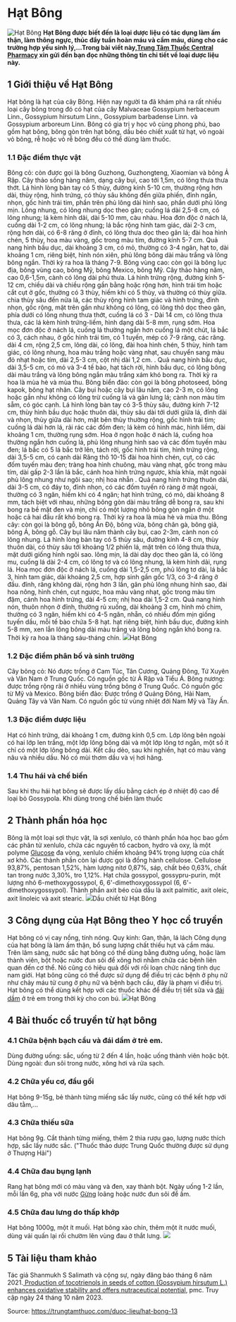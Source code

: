 # Hạt Bông

![Hạt Bông](https://trungtamthuoc.com/images/others/hat-bong-2-7680.jpg)
**Hạt Bông được biết đến là loại dược liệu có tác dụng làm ấm thận, làm thông ngực, thúc đẩy tuần hoàn máu và cầm máu, dùng cho các trường hợp yếu sinh lý,...Trong bài viết này,[Trung Tâm Thuốc Central Pharmacy](https://trungtamthuoc.com/ "Trung Tâm Thuốc Central Pharmacy") xin gửi đến bạn đọc những thông tin chi tiết về loại dược liệu này.**
##  1 Giới thiệu về Hạt Bông
Hạt bông là hạt của cây Bông. Hiện nay người ta đã khám phá ra rất nhiều loại cây bông trong đó có hạt của cây Malvaceae Gossypium herbaceum Linn., Gossypium hirsutum Linn., Gossypium barbadense Linn. và Gossypium arboreum Linn. 
Bông có gia trị y học vô cùng phong phú, bao gồm hạt bông, bông gòn trên hạt bông, dầu béo chiết xuất từ hạt, vỏ ngoài vỏ bông, rễ hoặc vỏ rễ bông đều có thể dùng làm thuốc.
### 1.1 Đặc điểm thực vật
Bông cỏ: còn được gọi là bông Guzhong, Guzhongteng, Xiaomian và bông Ả Rập. Cây thảo sống hàng năm, dạng cây bụi, cao tới 1,5m, có lông thưa thưa thớt. Lá hình lòng bàn tay có 5 thùy, đường kính 5-10 cm, thường rộng hơn dài, thùy rộng, hình trứng, có thùy sâu không đến giữa phiến, đỉnh ngắn, nhọn, gốc hình trái tim, phần trên phủ lông dài hình sao, phần dưới phủ lông mịn. Lông nhung, có lông nhung dọc theo gân; cuống lá dài 2,5-8 cm, có lông nhung; lá kèm hình dải, dài 5-10 mm, càu nhàu. Hoa đơn độc ở nách lá, cuống dài 1-2 cm, có lông nhung; lá bắc rộng hình tam giác, dài 2-3 cm, rộng hơn dài, có 6-8 răng ở đỉnh, có lông thưa dọc theo gân lá; đài hoa hình chén, 5 thùy, hoa màu vàng, gốc trong màu tím, đường kính 5-7 cm. Quả nang hình bầu dục, dài khoảng 3 cm, có mỏ, thường có 3-4 ngăn, hạt to, dài khoảng 1 cm, riêng biệt, hình nón xiên, phủ lông bông dài màu trắng và lông bông ngắn. Thời kỳ ra hoa là tháng 7-9.
Bông vùng cao: còn gọi là bông lục địa, bông vùng cao, bông Mỹ, bông Mexico, bông Mỹ. Cây thảo hàng năm, cao 0,6-1,5m, cành có lông dài phủ thưa. Lá hình trứng rộng, đường kính 5-12 cm, chiều dài và chiều rộng gần bằng hoặc rộng hơn, hình trái tim hoặc cắt cụt ở gốc, thường có 3 thùy, hiếm khi có 5 thùy, và thường có thùy giữa. chia thùy sâu đến nửa lá, các thùy rộng hình tam giác và hình trứng, đỉnh nhọn, gốc rộng, mặt trên gần như không có lông, có lông thô dọc theo gân, phía dưới có lông nhung thưa thớt, cuống lá có 3 - Dài 14 cm, có lông thưa thưa, các lá kèm hình trứng-liếm, hình dạng dài 5-8 mm, rụng sớm. Hoa mọc đơn độc ở nách lá, cuống lá thường ngắn hơn cuống lá một chút, lá bắc có 3, cách nhau, ở gốc hình trái tim, có 1 tuyến, mép có 7-9 răng, các răng. dài 4 cm, rộng 2,5 cm, lông dài, có lông, đài hoa hình chén, 5 thùy, hình tam giác, có lông nhung, hoa màu trắng hoặc vàng nhạt, sau chuyển sang màu đỏ nhạt hoặc tím, dài 2,5-3 cm, cột nhị dài 1,2 cm. . Quả nang hình bầu dục, dài 3,5-5 cm, có mỏ và 3-4 tế bào, hạt tách rời, hình bầu dục, có lông bông dài màu trắng và lông bông ngắn màu trắng xám khó bong ra. Thời kỳ ra hoa là mùa hè và mùa thu.
Bông biển đảo: còn gọi là bông photoseed, bông kapok, bông hạt nhân. Cây bụi hoặc cây bụi lâu năm, cao 2-3 m, có lông hoặc gần như không có lông trừ cuống lá và gân lưng lá; cành non màu tím sẫm, có góc cạnh. Lá hình lòng bàn tay có 3-5 thùy sâu, đường kính 7-12 cm, thùy hình bầu dục hoặc thuôn dài, thùy sâu dài tới dưới giữa lá, đỉnh dài và nhọn, thùy giữa dài hơn, mặt bên thùy thường rộng, gốc hình trái tim; cuống lá dài hơn lá, rải rác các đốm đen; lá kèm có hình mác, hình liềm, dài khoảng 1 cm, thường rụng sớm. Hoa ở ngọn hoặc ở nách lá, cuống hoa thường ngắn hơn cuống lá, phủ lông nhung hình sao và các đốm tuyến màu đen; lá bắc có 5 lá bắc trở lên, tách rời, gốc hình trái tim, hình trứng rộng, dài 3,5-5 cm, có cạnh dài Răng thô 10-15 đài hoa hình chén, cụt, có các đốm tuyến màu đen; tràng hoa hình chuông, màu vàng nhạt, gốc trong màu tím, dài gấp 2-3 lần lá bắc, cánh hoa hình trứng ngược, khía khía, mặt ngoài phủ lông nhung như ngôi sao; nhị hoa nhẵn . Quả nang hình trứng thuôn dài, dài 3-5 cm, có đáy to, đỉnh nhọn, có các đốm tuyến rõ ràng ở mặt ngoài, thường có 3 ngăn, hiếm khi có 4 ngăn; hạt hình trứng, có mỏ, dài khoảng 8 mm, tách biệt với nhau, những bông gòn dài màu trắng dễ bong ra, sau khi bong ra bề mặt đen và mịn, chỉ có một lượng nhỏ bông gòn ngắn ở một hoặc cả hai đầu rất khó bong ra. Thời kỳ ra hoa là mùa hè và mùa thu.
Bông cây: còn gọi là bông gỗ, bông Ấn Độ, bông vừa, bông chân gà, bông giả, bông Á, bông gỗ. Cây bụi lâu năm thành cây bụi, cao 2-3m, cành non có lông nhung. Lá hình lòng bàn tay có 5 thùy sâu, đường kính 4-8 cm, thùy thuôn dài, có thùy sâu tới khoảng 1/2 phiến lá, mặt trên có lông thưa thưa, mặt dưới giống hình ngôi sao. lông mịn, lá dài dày dọc theo gân lá, có lông mu, cuống lá dài 2-4 cm, có lông tơ và có lông nhung, lá kèm hình dải, rụng lá. Hoa mọc đơn độc ở nách lá, cuống dài 1,5-2,5 cm, phủ lông tơ dài, lá bắc 3, hình tam giác, dài khoảng 2,5 cm, hợp sinh gần gốc 1/3, có 3-4 răng ở đầu. đỉnh, răng không dài, rộng hơn 3 lần, gân phủ lông nhung hình sao, đài hoa nông, hình chén, cụt ngược, hoa màu vàng nhạt, gốc trong màu tím đậm, cánh hoa hình trứng, dài 4-5 cm; nhị hoa dài 1,5-2 cm. Quả nang hình nón, thuôn nhọn ở đỉnh, thường rủ xuống, dài khoảng 3 cm, hình mỏ chim, thường có 3 ngăn, hiếm khi có 4-5 ngăn, nhẵn, có nhiều đốm mịn giống tuyến dầu, mỗi tế bào chứa 5-8 hạt. hạt riêng biệt, hình bầu dục, đường kính 5-8 mm, xen lẫn lông bông dài màu trắng và lông bông ngắn khó bong ra. Thời kỳ ra hoa là tháng sáu-tháng chín.
![](https://trungtamthuoc.com/images/item/hat-bong-1.jpg)Hạt Bông
### 1.2 Đặc điểm phân bố và sinh trưởng
Cây bông cỏ: Nó được trồng ở Cam Túc, Tân Cương, Quảng Đông, Tứ Xuyên và Vân Nam ở Trung Quốc. Có nguồn gốc từ Ả Rập và Tiểu Á.
Bông nương: được trồng rộng rãi ở nhiều vùng trồng bông ở Trung Quốc. Có nguồn gốc từ Mỹ và Mexico.
Bông biển đảo: Được trồng ở Quảng Đông, Hải Nam, Quảng Tây và Vân Nam. Có nguồn gốc từ vùng nhiệt đới Nam Mỹ và Tây Ấn.
### 1.3 Đặc điểm dược liệu
Hạt có hình trứng, dài khoảng 1 cm, đường kính 0,5 cm. Lớp lông bên ngoài có hai lớp len trắng, một lớp lông bông dài và một lớp lông tơ ngắn, một số ít chỉ có một lớp lông bông dài. Kết cấu dẻo, sau khi nghiền, hạt có màu vàng nâu và nhiều dầu. Nó có mùi thơm dầu và vị hơi hăng.
### 1.4 Thu hái và chế biến
Sau khi thu hái hạt bông sẽ được lấy dầu bằng cách ép ở nhiệt độ cao để loại bỏ Gossypola. Khi dùng trong chế biến làm thuốc 
##  2 Thành phần hóa học
Bông là một loại sợi thực vật, là sợi xenlulo, có thành phần hóa học bao gồm các phân tử xenlulo, chứa các nguyên tố cacbon, hydro và oxy, là một polyme [Glucose](https://trungtamthuoc.com/hoat-chat/glucose "Glucose") đa vòng, xenlulo chiếm khoảng 94% trọng lượng của chất xơ khô. Các thành phần còn lại được gọi là đồng hành cellulose. Cellulose 93,87%, pentosan 1,52%, hàm lượng nitơ 0,87%, sáp, chất béo 0,63%, chất tan trong nước 3,30%, tro 1,12%.
Hạt chứa gossypol, gossypru-purin, một lượng nhỏ 6-methoxygossypol, 6, 6'-dimethoxygossypol (6, 6'-dimethoxygossypol). Thành phần axit béo của dầu là axit palmitic, axit oleic, axit linoleic và axit stearic.
![](https://trungtamthuoc.com/images/item/hat-bong-5.jpg)Dầu chiết từ Hạt Bông
##  3 Công dụng của Hạt Bông theo Y học cổ truyền
Hạt bông có vị cay nồng, tính nóng. 
Quy kinh: Gan, thận, lá lách 
Công dụng của hạt bông là làm ấm thận, bổ sung lượng chất thiếu hụt và cầm máu. Trên lâm sàng, nước sắc hạt bông có thể dùng bằng đường uống, hoặc làm thành viên, bột hoặc nước đun sôi để xông hơi nhằm chữa các bệnh liên quan đến cơ thể. Nó cũng có hiệu quả đối với rối loạn chức năng tình dục nam giới.
Hạt bông cũng có thể được sử dụng để điều trị các bệnh ở phụ nữ như chảy máu tử cung ở phụ nữ và bệnh bạch cầu, đây là phạm vi điều trị. Hạt bông có thể dùng kết hợp với các thuốc khác để điều trị tiết sữa và [đái dầm](https://trungtamthuoc.com/bai-viet/dai-dam-o-tre-em "đái dầm") ở trẻ em trong thời kỳ cho con bú.
![](https://trungtamthuoc.com/images/item/hat-bong-3.jpg)Hạt Bông
##  4 Bài thuốc cổ truyền từ hạt bông
### 4.1 Chữa bệnh bạch cầu và đái dầm ở trẻ em.
Dùng đường uống: sắc, uống từ 2 đến 4 lần, hoặc uống thành viên hoặc bột. 
Dùng ngoài: đun sôi trong nước, xông hơi và rửa sạch.
### 4.2 Chữa yếu cơ, đầu gối
Hạt bông 9-15g, bẻ thành từng miếng sắc lấy nước, cũng có thể kết hợp với dâu tằm,...
### 4.3 Chữa thiếu sữa
Hạt bông 9g. Cắt thành từng miếng, thêm 2 thìa rượu gạo, lượng nước thích hợp, sắc lấy nước sắc. ("Thuốc thảo dược Trung Quốc thường được sử dụng ở Thượng Hải")
### 4.4 Chữa đau bụng lạnh
Rang hạt bông mới có màu vàng và đen, xay thành bột. Ngày uống 1-2 lần, mỗi lần 6g, pha với nước [Gừng](https://trungtamthuoc.com/hoat-chat/gung "Gừng") loãng hoặc nước đun sôi để ấm.
### 4.5 Chữa đau lưng do thấp khớp
Hạt bông 1000g, một ít muối. Hạt bông xào chín, thêm một ít nước muối, dùng vải quấn lại rồi chườm lên vùng đau ở thắt lưng.
![](https://trungtamthuoc.com/images/item/hat-bong-4.jpg)
##  5 Tài liệu tham khảo
Tác giả Shanmukh S Salimath và cộng sự, ngày đăng báo tháng 6 năm 2021.[ Production of tocotrienols in seeds of cotton (Gossypium hirsutum L.) enhances oxidative stability and offers nutraceutical potential](https://pubmed.ncbi.nlm.nih.gov/33492748/), pmc. Truy cập ngày 24 tháng 10 năm 2023.  



Source: https://trungtamthuoc.com/duoc-lieu/hat-bong-13